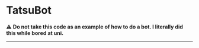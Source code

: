 # TatsuBot
⚠️ **Do not take this code as an example of how to do a bot. I literally did this while bored at uni.**

---